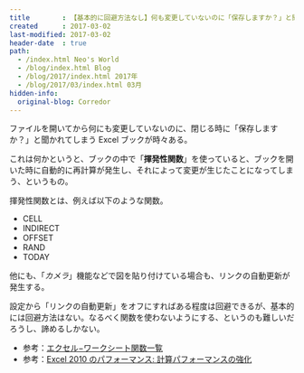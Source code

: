 ```yaml
---
title        : 【基本的に回避方法なし】何も変更していないのに「保存しますか？」と聞かれる Excel ブックの仕組み
created      : 2017-03-02
last-modified: 2017-03-02
header-date  : true
path:
  - /index.html Neo's World
  - /blog/index.html Blog
  - /blog/2017/index.html 2017年
  - /blog/2017/03/index.html 03月
hidden-info:
  original-blog: Corredor
---
```


ファイルを開いてから何にも変更していないのに、閉じる時に「保存しますか？」と聞かれてしまう Excel ブックが時々ある。

これは何かというと、ブックの中で「**揮発性関数**」を使っていると、ブックを開いた時に自動的に再計算が発生し、それによって変更が生じたことになってしまう、というもの。

揮発性関数とは、例えば以下のような関数。

- CELL
- INDIRECT
- OFFSET
- RAND
- TODAY

他にも、「*カメラ*」機能などで図を貼り付けている場合も、リンクの自動更新が発生する。

設定から「リンクの自動更新」をオフにすればある程度は回避できるが、基本的には回避方法はない。なるべく関数を使わないようにする、というのも難しいだろうし、諦めるしかない。

- 参考：[エクセル−ワークシート関数一覧](http://www.civil-design.net/free/data/excel/function/13.html)
- 参考：[Excel 2010 のパフォーマンス: 計算パフォーマンスの強化](https://msdn.microsoft.com/ja-jp/library/office/ff700515(v=office.14).aspx#Office2007excelPerf_CalculatingWorkbooksWorksheetsRanges)

